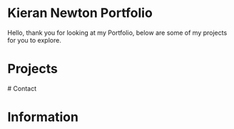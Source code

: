<style>
.grid-container {
  display: grid;
  grid-template-columns: 1fr 1fr 1fr 1fr;
  grid-template-rows: 1fr 1fr 1fr;
  gap: 0px 0px;
  grid-template-areas:
    "Projects Projects Projects Projects"
    ". . . ."
    ". . . .";
}

.Projects { grid-area: Projects; }
</style>
# Kieran Newton Portfolio
Hello, thank you for looking at my Portfolio, below are some of my projects for you to explore.

# Projects 
<div class="grid-container">
  <div class="Projects"></div>
</div>
# Contact

# Information
